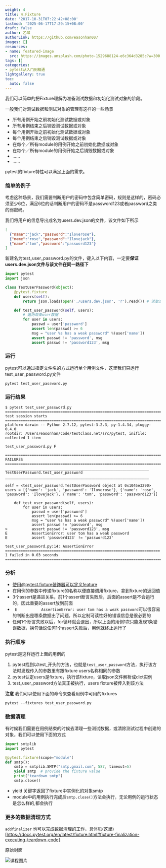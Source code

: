 ```yaml
---
weight: 4
title: 4.Fixture
date: '2017-10-31T07:22:42+08:00'
lastmod: '2025-06-17T17:29:15+08:00'
draft: false
author: 乙醇
authorLink: https://github.com/easonhan007
images: []
resources:
- name: featured-image
  src: https://images.unsplash.com/photo-1529688124-e6c364d3285c?w=300
tags: []
categories:
- pytest从入门到精通
lightgallery: true
toc:
  auto: false
---
```




我们可以简单的把Fixture理解为准备测试数据和初始化测试对象的阶段。

一般我们对测试数据和测试对象的管理有这样的一些场景

* 所有用例开始之前初始化测试数据或对象
* 所有用例结束之后销毁测试数据或对象
* 每个用例开始之前初始化测试数据或对象
* 每个用例结束之后销毁测试数据或对象
* 在每个／所有module的用例开始之前初始化数据或对象
* 在每个／所有module的用例开始之后销毁数据或对象
* ......
* ......

pytest的fixture特性可以满足上面的需求。

### 简单的例子

考虑这种场景，我们需要判断用户的密码中包含简单密码，规则是这样的，密码必须至少6位，满足6位的话判断用户的密码不是password123或者password之类的弱密码。

我们将用户的信息导出成名为users.dev.json的文件，该文件如下所示

```json
[
  {"name":"jack","password":"Iloverose"},
  {"name":"rose","password":"Ilovejack"},
  {"name":"tom","password":"password123"}
]

```

新建名为test_user_password.py的文件，键入以下内容，一定要**保证users.dev.json文件与该文件在同一路径下**

```python
import pytest
import json

class TestUserPassword(object):
    @pytest.fixture
    def users(self):
        return json.loads(open('./users.dev.json', 'r').read()) # 读取当前路径下的users.dev.json文件，返回的结果是dict

    def test_user_password(self, users):
        # 遍历每条user数据
        for user in users:
            passwd = user['password']
            assert len(passwd) >= 6
            msg = "user %s has a weak password" %(user['name'])
            assert passwd != 'password', msg
            assert passwd != 'password123', msg
```

### 运行

pytest可以通过指定文件名的方式运行单个用例文件，这里我们只运行test_user_password.py文件

```
pytest test_user_password.py
```

### 运行结果

```
$ pytest test_user_password.py
========================================================================= test session starts =========================================================================
platform darwin -- Python 2.7.12, pytest-3.2.3, py-1.4.34, pluggy-0.4.0
rootdir: /Users/easonhan/code/testclass.net/src/pytest, inifile:
collected 1 item

test_user_password.py F

============================================================================== FAILURES ===============================================================================
_________________________________________________________________ TestUserPassword.test_user_password _________________________________________________________________

self = <test_user_password.TestUserPassword object at 0x1046e3290>
users = [{'name': 'jack', 'password': 'Iloverose'}, {'name': 'rose', 'password': 'Ilovejack'}, {'name': 'tom', 'password': 'password123'}]

    def test_user_password(self, users):
        for user in users:
            passwd = user['password']
            assert len(passwd) >= 6
            msg = "user %s has a weak password" %(user['name'])
            assert passwd != 'password', msg
>           assert passwd != 'password123', msg
E           AssertionError: user tom has a weak password
E           assert 'password123' != 'password123'

test_user_password.py:14: AssertionError
====================================================================== 1 failed in 0.03 seconds =======================================================================
```

### 分析

* 使用@pytest.fixture装饰器可以定义feature
* 在用例的参数中传递fixture的名称以便直接调用fixture，拿到fixture的返回值
* 3个assert是递进关系，前1个assert断言失败后，后面的assert是不会运行的，因此重要的assert放到前面
* ``` E           AssertionError: user tom has a weak password```可以很容易的判断出是哪条数据出了问题，所以定制可读性好的错误信息是很必要的
* 任何1个断言失败以后，for循环就会退出，所以上面的用例1次只能发现1条错误数据，换句话说任何1个assert失败后，用例就终止运行了

### 执行顺序

pytest是这样运行上面的用例的

1. pytest找到以test_开头的方法，也就是```test_user_password```方法，执行该方法时发现传入的参数里有跟fixture users名称相同的参数
2. pytest认定users是fixture，执行该fixture，读取json文件解析成dict实例
3. test_user_password方法真正被执行，users fixture被传入到该方法

**注意** 我们可以使用下面的命令来查看用例中可用的fixtures

```python
pytest --fixtures test_user_password.py
```

### 数据清理

有时候我们需要在用例结束的时候去清理一些测试数据，或清除测试过程中创建的对象，我们可以使用下面的方式

```python
import smtplib
import pytest

@pytest.fixture(scope="module")
def smtp():
    smtp = smtplib.SMTP("smtp.gmail.com", 587, timeout=5)
    yield smtp  # provide the fixture value
    print("teardown smtp")
    smtp.close()
```

* yield 关键字返回了fixture中实例化的对象smtp
* module中的用例执行完成后```smtp.close()```方法会执行，无论用例的运行状态是怎么样的,都会执行

### 更多的数据清理方式

```addfinalizer``` 也可以完成数据清理的工作，具体见(这里)[https://docs.pytest.org/en/latest/fixture.html#fixture-finalization-executing-teardown-code]




原始封面

![课程图片](https://images.unsplash.com/photo-1529688124-e6c364d3285c?w=300)

